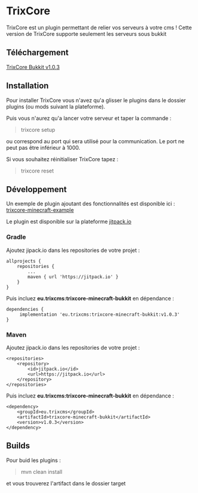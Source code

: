 # TrixCore
TrixCore est un plugin permettant de relier vos serveurs à votre cms ! Cette version de TrixCore supporte seulement les serveurs sous bukkit

## Téléchargement

[TrixCore Bukkit v1.0.3](https://github.com/TrixCMS-V-2/trixcore-minecraft-bukkit/releases/download/v1.0.3/trixcore-bukkit-1.0.3.jar)

## Installation

Pour installer TrixCore vous n'avez qu'a glisser le plugins dans le dossier plugins (ou mods suivant la plateforme). 

Puis vous n'aurez qu'a lancer votre serveur et taper la commande :

> trixcore setup <port>

ou <port> correspond au port qui sera utilisé pour la communication. Le port ne peut pas être inférieur à 1000.

Si vous souhaitez réinitialiser TrixCore tapez :

> trixcore reset 

## Développement

Un exemple de plugin ajoutant des fonctionnalités est disponible ici : 
[trixcore-minecraft-example](https://github.com/TrixCMS-V-2/trixcore-minecraft-example)

Le plugin est disponible sur la plateforme [jitpack.io](https://jitpack.io/#eu.trixcms/trixcore-minecraft-bukkit)

### Gradle

Ajoutez jipack.io dans les repositories de votre projet :

```
allprojects {
	repositories {
		...
		maven { url 'https://jitpack.io' }
	}
}
```

Puis incluez **eu.trixcms:trixcore-minecraft-bukkit** en dépendance :

```
dependencies {
     implementation 'eu.trixcms:trixcore-minecraft-bukkit:v1.0.3'
}
```

### Maven

Ajoutez jipack.io dans les repositories de votre projet :

```
<repositories>
	<repository>
		<id>jitpack.io</id>
		<url>https://jitpack.io</url>
	</repository>
</repositories>
```

Puis incluez **eu.trixcms:trixcore-minecraft-bukkit** en dépendance :

```
<dependency>
	<groupId>eu.trixcms</groupId>
	<artifactId>trixcore-minecraft-bukkit</artifactId>
	<version>v1.0.3</version>
</dependency>
```

## Builds

Pour buid les plugins :

> mvn clean install

et vous trouverez l'artifact dans le dossier target
